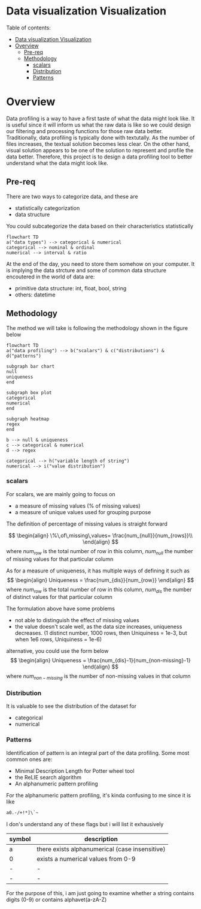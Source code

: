 # Data visualization Visualization 


Table of contents:
- [Data visualization Visualization](#data-visualization-visualization)
- [Overview](#overview)
  - [Pre-req](#pre-req)
  - [Methodology](#methodology)
    - [scalars](#scalars)
    - [Distribution](#distribution)
    - [Patterns](#patterns)



# Overview

Data profiling is a way to have a first taste of what the data might look like. It is useful since it will inform us what the raw data is like so we could design our filtering and processing functions for those raw data better. Traditionally, data profiling is typically done with textutally. As the number of files increases, the textual solution becomes less clear. On the other hand, visual solution appears to be one of the solution to represent and profile the data better. Therefore, this project is to design a data profiling tool to better understand what the data might look like.

## Pre-req

There are two ways to categorize data, and these are
- statistically categorization
- data structure

You could subcategorize the data based on their characteristics statistically
```mermaid
flowchart TD
a("data types") --> categorical & numerical
categorical --> nominal & ordinal
numerical --> interval & ratio 
```
At the end of the day, you need to store them somehow on your computer. It is implying the data strcture and some of common data structure encoutered in the world of data are:
- primitive data structure: int, float, bool, string
- others: datetime




## Methodology

The method we will take is following the methodology shown in the figure below

```mermaid
flowchart TD
a("data profiling") --> b("scalars") & c("distributions") & d("patterns")

subgraph bar chart
null
uniqueness
end

subgraph box plot
categorical
numerical
end

subgraph heatmap
regex
end

b --> null & uniqueness
c --> categorical & numerical
d --> regex

categorical --> h("variable length of string")
numerical --> i("value distribution")
```


### scalars

For scalars, we are mainly going to focus on
- a measure of missing values (% of missing values)
- a measure of unique values used for grouping purpose

The definition of percentage of missing values is straight forward

$$
\begin{align}
\%\,of\,missing\,values= \frac{num_{null}}{num_{rows}}\\
\end{align}
$$
where $num_{row}$ is the total number of row in this column, $num_{null}$ the number of missing values for that particular column


As for a measure of uniqueness, it has multiple ways of defining it such as 
$$
\begin{align}
Uniqueness = \frac{num_{dis}}{num_{row}}
\end{align}
$$
where $num_{row}$ is the total number of row in this column, $num_{dis}$ the number of distinct values for that particular column


The formulation above have some problems
- not able to distinguish the effect of missing values
- the value doesn't scale well, as the data size increases, uniqueness decreases. (1 distinct number, 1000 rows, then Uniquiness = 1e-3, but when 1e6 rows, Uniquiness = 1e-6)

alternative, you could use the form below
$$
\begin{align}
Uniqueness = \frac{num_{dis}-1}{num_{non-missing}-1}
\end{align}
$$
where $num_{non-missing}$ is the number of non-missing values in that column


### Distribution

It is valuable to see the distribution of the dataset for 
- categorical
- numerical


### Patterns

Identification of pattern is an integral part of the data profiling. Some most common ones are:
- Minimal Description Length for Potter wheel tool
- the ReLIE search algorithm
- An alphanumeric pattern profiling

For the alphanumeric pattern profiling, it's kinda confusing to me since it is like
```bash
a0.-/+!*]\`~
```

I don's understand any of these flags but i will list it exhausively

|symbol|description|
|-|-|
|a|there exists alphanumerical (case insensitive)|
|0|exists a numerical values from 0-9|
|-|-|
|-|-|


For the purpose of this, i am just going to examine whether a string contains digits (0-9) or contains alphavet(a-zA-Z) 

